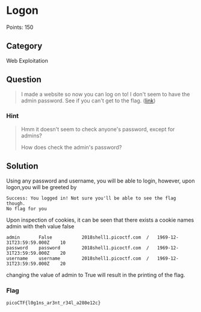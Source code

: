 # Logon
Points: 150

## Category
Web Exploitation

## Question
>I made a website so now you can log on to! I don't seem to have the admin password. See if you can't get to the flag. ([link](http://2018shell1.picoctf.com:37861/)) 

### Hint
>Hmm it doesn't seem to check anyone's password, except for admins?
>
>How does check the admin's password?

## Solution
Using any password and username, you will be able to login, however, upon logon,you will be greeted by 
```
Success: You logged in! Not sure you'll be able to see the flag though.
No flag for you
```
Upon inspection of cookies, it can be seen that there exists a cookie names admin with theh value false
```
admin	    False	        2018shell1.picoctf.com	/	1969-12-31T23:59:59.000Z	10				
password	password    	2018shell1.picoctf.com	/	1969-12-31T23:59:59.000Z	20				
username	username    	2018shell1.picoctf.com	/	1969-12-31T23:59:59.000Z	20	
```
changing the value of admin to True will result in the printing of the flag.

### Flag
`picoCTF{l0g1ns_ar3nt_r34l_a280e12c}`
